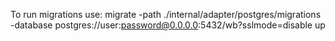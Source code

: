 To run migrations use:
	migrate -path ./internal/adapter/postgres/migrations -database postgres://user:password@0.0.0.0:5432/wb?sslmode=disable up